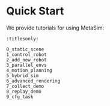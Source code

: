 # Quick Start

We provide tutorials for using MetaSim:

```{toctree}
:titlesonly:

0_static_scene
1_control_robot
2_add_new_robot
3_parallel_envs
4_motion_planning
5_hybrid_sim
6_advanced_rendering
7_collect_demo
8_replay_demo
9_cfg_task
```

